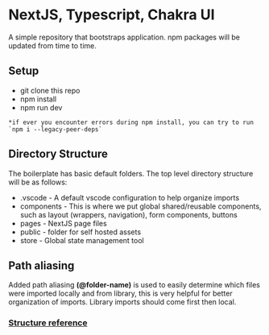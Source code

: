 # NextJS, Typescript, Chakra UI

A simple repository that bootstraps application. npm packages will be updated from time to time.

## Setup

- git clone this repo
- npm install
- npm run dev

```
*if ever you encounter errors during npm install, you can try to run `npm i --legacy-peer-deps`
```

## Directory Structure

The boilerplate has basic default folders. The top level directory structure will be as follows:

- .vscode - A default vscode configuration to help organize imports
- components - This is where we put global shared/reusable components, such as layout (wrappers, navigation), form components, buttons
- pages - NextJS page files
- public - folder for self hosted assets
- store - Global state management tool

## Path aliasing

Added path aliasing **(@folder-name)** is used to easily determine which files were imported locally and from library, this is very helpful for better organization of imports. Library imports should come first then local.

### [Structure reference](https://www.taniarascia.com/react-architecture-directory-structure)
